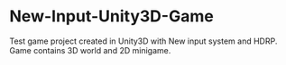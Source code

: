 # New-Input-Unity3D-Game
Test game project created in Unity3D with New input system and HDRP. Game contains 3D world and 2D minigame.
